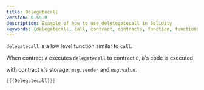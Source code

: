 ```yaml
---
title: Delegatecall
version: 0.59.0
description: Example of how to use deletegatecall in Solidity
keywords: [delegatecall, call, contract, contracts, function, functions]
---
```


`delegatecall` is a low level function similar to `call`.

When contract `A` executes `delegatecall` to contract `B`, `B`'s code is executed

with contract `A`'s storage, `msg.sender` and `msg.value`.

```rust
{{{Delegatecall}}}
```
